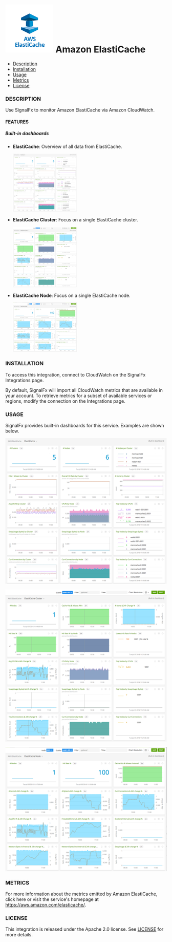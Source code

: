 # ![](./img/integration_awselasticache.png) Amazon ElastiCache

- [Description](#description)
- [Installation](#installation)
- [Usage](#usage)
- [Metrics](#metrics)
- [License](#license)

### DESCRIPTION

Use SignalFx to monitor Amazon ElastiCache via Amazon CloudWatch. 

#### FEATURES

##### Built-in dashboards

- **ElastiCache**: Overview of all data from ElastiCache.
  
  [<img src='./img/dashboard_elasticache_overview.png' width=200px>](./img/dashboard_elasticache_overview.png)

- **ElastiCache Cluster**: Focus on a single ElastiCache cluster.
  
  [<img src='./img/dashboard_elasticache_cluster.png' width=200px>](./img/dashboard_elasticache_cluster.png)
  
- **ElastiCache Node**: Focus on a single ElastiCache node.
  
  [<img src='./img/dashboard_elasticache_node.png' width=200px>](./img/dashboard_elasticache_node.png)

### INSTALLATION

To access this integration, connect to CloudWatch on the SignalFx Integrations page. 

By default, SignalFx will import all CloudWatch metrics that are available in your account. To retrieve metrics for a subset of available services or regions, modify the connection on the Integrations page. 

### USAGE

SignalFx provides built-in dashboards for this service. Examples are shown below. 

![](./img/dashboard_elasticache_overview.png)

![](./img/dashboard_elasticache_cluster.png)

![](./img/dashboard_elasticache_node.png)

### METRICS

For more information about the metrics emitted by Amazon ElastiCache, click here or visit the service's homepage at https://aws.amazon.com/elasticache/.

### LICENSE

This integration is released under the Apache 2.0 license. See [LICENSE](./LICENSE) for more details.
